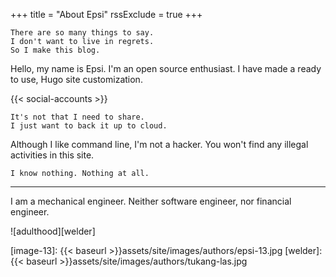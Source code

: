 +++
title = "About Epsi"
rssExclude = true
+++
 
	There are so many things to say.
	I don't want to live in regrets.
	So I make this blog.

Hello, my name is Epsi. I'm an open source enthusiast.
I have made a ready to use, Hugo site customization.

{{< social-accounts >}}

	It's not that I need to share.
	I just want to back it up to cloud.

Although I like command line, I'm not a hacker.
You won't find any illegal activities in this site.

	I know nothing. Nothing at all.

-- -- --

I am a mechanical engineer.
Neither software engineer, nor financial engineer.

![adulthood][welder]

[//]: <> ( -- -- -- links below -- -- -- )

[image-13]:   {{< baseurl >}}assets/site/images/authors/epsi-13.jpg
[welder]:     {{< baseurl >}}assets/site/images/authors/tukang-las.jpg

